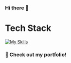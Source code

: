 ### Hi there 👋

# Tech Stack
[![My Skills](https://skillicons.dev/icons?i=js,html,css,wasm)](https://skillicons.dev)

 ### 🔎 Check out my portfolio!

<!--
**malvinamaria/malvinamaria** is a ✨ _special_ ✨ repository because its `README.md` (this file) appears on your GitHub profile.

Here are some ideas to get you started:

- 🔭 I’m currently working on ...
- 🌱 I’m currently learning ...
- 👯 I’m looking to collaborate on ...
- 🤔 I’m looking for help with ...
- 💬 Ask me about ...
- 📫 How to reach me: mmpolak@protonmail.com
- ⚡ Fun fact: ...
-->
